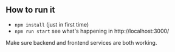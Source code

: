## How to run it
* `npm install` (just in first time)
* `npm run start` see what's happening in http://localhost:3000/

Make sure backend and frontend services are both working.